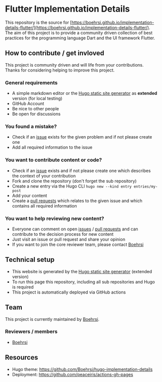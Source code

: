 # Flutter Implementation Details

This repository is the source for [https://boehrsi.github.io/implementation-details-flutter/](https://boehrsi.github.io/implementation-details-flutter/). The aim of this project is to provide a community driven collection of best practices for the programming language Dart and the UI framework Flutter.  

## How to contribute / get invloved

This project is community driven and will life from your contributions. Thanks for considering helping to improve this project.

### General requirements

- A simple markdown editor or the [Hugo static site generator](https://gohugo.io/) as **extended** version (for local testing) 
- GitHub Account
- Be nice to other people
- Be open for discussions

### You found a mistake?

- Check if an [issue](https://github.com/Boehrsi/implementation-details-flutter/issues) exists for the given problem and if not please create one
- Add all required information to the issue

### You want to contribute content or code?

- Check if an [issue](https://github.com/Boehrsi/implementation-details-flutter/issues) exists and if not please create one which describes the context of your contribution
- Fork and clone the repository (don't forget the sub repository)
- Create a new entry via the Hugo CLI `hugo new --kind entry entries/my-post`
- Add your content
- Create a [pull requests](https://github.com/Boehrsi/implementation-details-flutter/pulls) which relates to the given issue and which contains all required information

### You want to help reviewing new content?

- Everyone can comment on open [issues](https://github.com/Boehrsi/implementation-details-flutter/issues) / [pull requests](https://github.com/Boehrsi/implementation-details-flutter/pulls) and can contribute to the decision process for new content
- Just visit an issue or pull request and share your opinion
- If you want to join the core reviewer team, please contact [Boehrsi](https://github.com/Boehrsi)  

## Technical setup

- This website is generated by the [Hugo static site generator](https://gohugo.io/) (extended version)
- To run this page this repository, including all sub repositories and Hugo is required
- This project is automatically deployed via GitHub actions

## Team 

This project is currently maintained by [Boehrsi](https://github.com/Boehrsi).

### Reviewers / members

- [Boehrsi](https://github.com/Boehrsi)

## Resources 

- Hugo theme: https://github.com/Boehrsi/hugo-implementation-details
- Deployment: https://github.com/peaceiris/actions-gh-pages